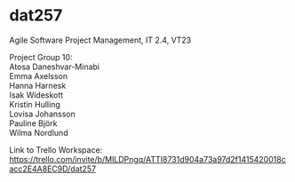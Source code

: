 # dat257
Agile Software Project Management, IT 2.4, VT23   
   
Project Group 10:   
Atosa Daneshvar-Minabi    
Emma Axelsson    
Hanna Harnesk     
Isak Wideskott    
Kristin Hulling     
Lovisa Johansson    
Pauline Björk          
Wilma Nordlund   

Link to Trello Workspace:   
https://trello.com/invite/b/MILDPngq/ATTI8731d904a73a97d2f1415420018cacc2E4A8EC9D/dat257   

